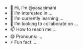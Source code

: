 - 👋 Hi, I’m @yasacimahi
- 👀 I’m interested in ...
- 🌱 I’m currently learning ...
- 💞️ I’m looking to collaborate on ...
- 📫 How to reach me ...
- 😄 Pronouns: ...
- ⚡ Fun fact: ...

<!---
yasacimahi/yasacimahi is a ✨ special ✨ repository because its `README.md` (this file) appears on your GitHub profile.
You can click the Preview link to take a look at your changes.
--->
